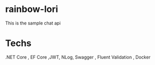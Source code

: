 # rainbow-lori
This is the sample chat api 

# Techs
.NET Core , EF Core ,JWT, NLog, Swagger , Fluent Validation , Docker 

